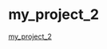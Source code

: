 # my_project_2

[my_project_2](https://github.com/muratavci05/my_project_2/blob/0e452bc321dbfda4202f1d9309064f4cc27b5fb3/image/website.gif)
